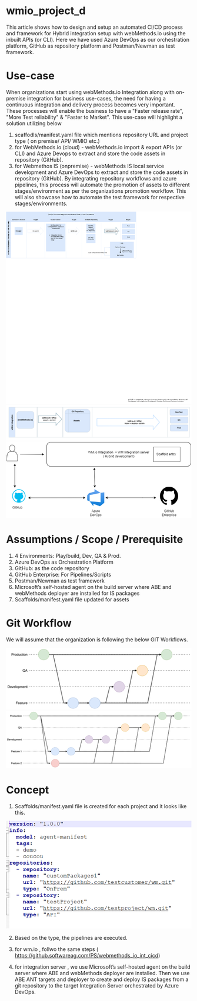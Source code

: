 # wmio_project_d
 This article shows how to design and setup an automated CI/CD process and framework for Hybrid integration setup with 
 webMethods.io using the inbuilt APIs (or CLI). Here we have used Azure DevOps as our orchestration platform, 
 GitHub as repository platform and Postman/Newman as test framework. 

# Use-case
When organizations start using webMethods.io Integration along with on-premise integration for business use-cases, the need for having a continuous integration and delivery process becomes very important. These processes will enable the business to have a "Faster release rate", "More Test reliability" & "Faster to Market".
This use-case will highlight a solution utilizing below 
1) scaffodls/manifest.yaml file which mentions repository URL and project type ( on premise/ API/ WMIO etc.)
2) for WebMethods.io (cloud) - webMethods.io import & export APIs (or CLI) and Azure Devops to extract and store the code assets in repository (GitHub).
3) for Webmethos IS (onpremise) - webMethods IS local service development and Azure DevOps to extract and store the code assets in repository (GitHub).
By integrating repository workflows and azure pipelines, this process will automate the promotion of assets to different stages/environment as per the organizations promotion workflow. This will also showcase how to automate the test framework for respective stages/environments.

![](./images/markdown/Onprem_is_devops.png)  
![](./images/markdown/wm_io.PNG) 
![](./images/markdown/hybrid_devops_overview.png)

# Assumptions / Scope / Prerequisite
1. 4 Environments: Play/build, Dev, QA & Prod. 
2. Azure DevOps as Orchestration Platform
3. GitHub: as the code repository
4. GitHub Enterprise: For Pipelines/Scripts
5. Postman/Newman as test framework
6. Microsoft’s self-hosted agent on the build server where ABE and webMethods deployer are installed for IS packages
7. Scaffolds/manifest.yaml file updated for assets



# Git Workflow
We will assume that the organization is following the below GIT Workflows.

![](./images/markdown/SingleFeature.png)    ![](./images/markdown/MultiFeature.png)


# Concept

1. Scaffolds/manifest.yaml file is created for each project and it looks like this.

![](./images/markdown/scaffolds.PNG)

2. Based on the type, the pipelines are executed.

3. for wm.io , follwo the same steps ( https://github.softwareag.com/PS/webmethods_io_int_cicd)

4. for integration server , we use Microsoft’s self-hosted agent on the build server where ABE and webMethods deployer are installed. Then we use ABE ANT targets and deployer to create and deploy IS packages from a git repository to the target Integration Server orchestrated by Azure DevOps. 

